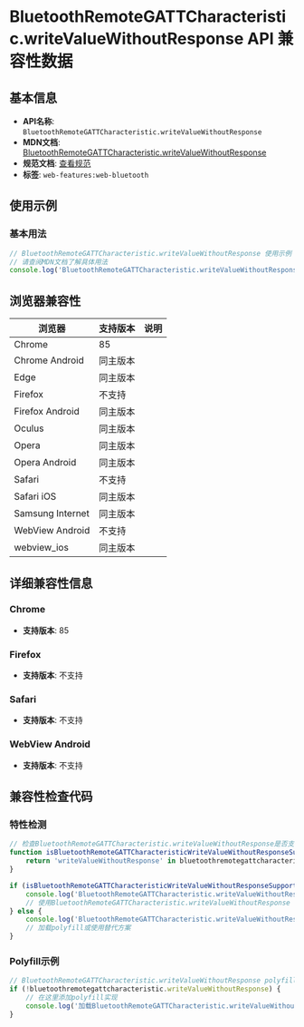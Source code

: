 # BluetoothRemoteGATTCharacteristic.writeValueWithoutResponse API 兼容性数据

## 基本信息

- **API名称**: `BluetoothRemoteGATTCharacteristic.writeValueWithoutResponse`
- **MDN文档**: [BluetoothRemoteGATTCharacteristic.writeValueWithoutResponse](https://developer.mozilla.org/docs/Web/API/BluetoothRemoteGATTCharacteristic/writeValueWithoutResponse)
- **规范文档**: [查看规范](https://webbluetoothcg.github.io/web-bluetooth/#dom-bluetoothremotegattcharacteristic-writevaluewithoutresponse)
- **标签**: `web-features:web-bluetooth`

## 使用示例

### 基本用法

```javascript
// BluetoothRemoteGATTCharacteristic.writeValueWithoutResponse 使用示例
// 请查阅MDN文档了解具体用法
console.log('BluetoothRemoteGATTCharacteristic.writeValueWithoutResponse API');
```

## 浏览器兼容性

| 浏览器 | 支持版本 | 说明 |
|--------|----------|------|
| Chrome | 85 |  |
| Chrome Android | 同主版本 |  |
| Edge | 同主版本 |  |
| Firefox | 不支持 |  |
| Firefox Android | 同主版本 |  |
| Oculus | 同主版本 |  |
| Opera | 同主版本 |  |
| Opera Android | 同主版本 |  |
| Safari | 不支持 |  |
| Safari iOS | 同主版本 |  |
| Samsung Internet | 同主版本 |  |
| WebView Android | 不支持 |  |
| webview_ios | 同主版本 |  |

## 详细兼容性信息

### Chrome

- **支持版本**: 85

### Firefox

- **支持版本**: 不支持

### Safari

- **支持版本**: 不支持

### WebView Android

- **支持版本**: 不支持

## 兼容性检查代码

### 特性检测

```javascript
// 检查BluetoothRemoteGATTCharacteristic.writeValueWithoutResponse是否支持
function isBluetoothRemoteGATTCharacteristicWriteValueWithoutResponseSupported() {
    return 'writeValueWithoutResponse' in bluetoothremotegattcharacteristic && typeof bluetoothremotegattcharacteristic.writeValueWithoutResponse === 'function';
}

if (isBluetoothRemoteGATTCharacteristicWriteValueWithoutResponseSupported()) {
    console.log('BluetoothRemoteGATTCharacteristic.writeValueWithoutResponse 支持');
    // 使用BluetoothRemoteGATTCharacteristic.writeValueWithoutResponse
} else {
    console.log('BluetoothRemoteGATTCharacteristic.writeValueWithoutResponse 不支持，需要polyfill');
    // 加载polyfill或使用替代方案
}
```

### Polyfill示例

```javascript
// BluetoothRemoteGATTCharacteristic.writeValueWithoutResponse polyfill
if (!bluetoothremotegattcharacteristic.writeValueWithoutResponse) {
    // 在这里添加polyfill实现
    console.log('加载BluetoothRemoteGATTCharacteristic.writeValueWithoutResponse polyfill');
}
```

